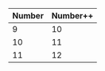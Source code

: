 | Number | Number++ |
|--------|----------|
|   9    |    10    |
|   10   |    11    |
|   11   |    12    |
